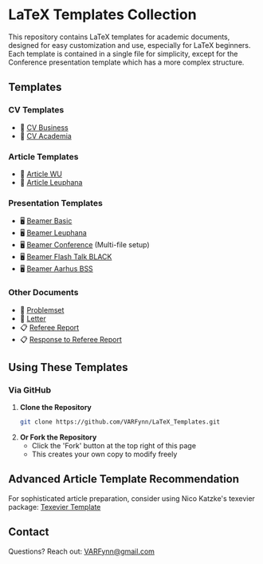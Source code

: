 # LaTeX Templates Collection

This repository contains LaTeX templates for academic documents, designed for easy customization and use, especially for LaTeX beginners. Each template is contained in a single file for simplicity, except for the Conference presentation template which has a more complex structure.

## Templates

### CV Templates
* 📄 [CV Business](01_CV_Business)
* 📄 [CV Academia](02_CV_Academia)

### Article Templates
* 📝 [Article WU](11_Article_WU)
* 📝 [Article Leuphana](12_Article_Leuphana)

### Presentation Templates
* 🖥️ [Beamer Basic](21_Beamer_Basic)
* 🖥️ [Beamer Leuphana](22_Beamer_Leuphana)
* 🖥️ [Beamer Conference](23_Beamer_Conference) (Multi-file setup)
* 🖥️ [Beamer Flash Talk BLACK](24_Beamer_Flash_Talk_BLACK)
* 🖥️ [Beamer Aarhus BSS](25_Beamer_Aarhus_BSS)

### Other Documents
* 📝 [Problemset](31_Problemset)
* 💌 [Letter](41_Letter)
* 📋 [Referee Report](42_Referee_Report)
* 📋 [Response to Referee Report](43_Response_Referee_Report)

## Using These Templates

### Via GitHub
1. **Clone the Repository**
   ```bash
   git clone https://github.com/VARFynn/LaTeX_Templates.git
   ```
2. **Or Fork the Repository**
   - Click the 'Fork' button at the top right of this page
   - This creates your own copy to modify freely

## Advanced Article Template Recommendation
For sophisticated article preparation, consider using Nico Katzke's texevier package:
[Texevier Template](https://texevier.nfkatzke.com/)

## Contact
Questions? Reach out: VARFynn@gmail.com